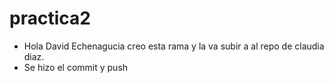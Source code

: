 # practica2

- Hola David Echenagucia creo esta rama y la va subir a al repo de claudia diaz.
- Se hizo el commit y push